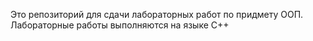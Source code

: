 Это репозиторий для сдачи лабораторных работ по придмету ООП. Лабораторные работы выполняются на языке С++
